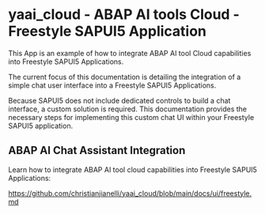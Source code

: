 # yaai_cloud - ABAP AI tools Cloud - Freestyle SAPUI5 Application

This App is an example of how to integrate ABAP AI tool Cloud capabilities into Freestyle SAPUI5 Applications.

The current focus of this documentation is detailing the integration of a simple chat user interface into a Freestyle SAPUI5 Applications.

Because SAPUI5 does not include dedicated controls to build a chat interface, a custom solution is required. This documentation provides the necessary steps for implementing this custom chat UI within your Freestyle SAPUI5 application.

## ABAP AI Chat Assistant Integration

Learn how to integrate ABAP AI tool cloud capabilities into Freestyle SAPUI5 Applications:

https://github.com/christianjianelli/yaai_cloud/blob/main/docs/ui/freestyle.md